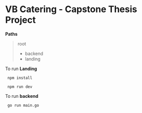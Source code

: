 # VB Catering - Capstone Thesis Project

**Paths**

> root
> - backend
> - landing


To run **Landing**

<code> npm install </code>

<code> npm run dev </code>

To run **backend**

<code> go run main.go </code>
